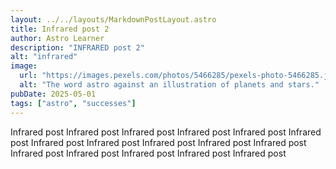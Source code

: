 ```yaml
---
layout: ../../layouts/MarkdownPostLayout.astro
title: Infrared post 2
author: Astro Learner
description: "INFRARED post 2"
alt: "infrared"
image:
  url: "https://images.pexels.com/photos/5466285/pexels-photo-5466285.jpeg?auto=compress&cs=tinysrgb&w=600&lazy=load"
  alt: "The word astro against an illustration of planets and stars."
pubDate: 2025-05-01
tags: ["astro", "successes"]
---
```


Infrared post Infrared post Infrared post Infrared post Infrared post Infrared post Infrared post Infrared post Infrared post Infrared post Infrared post Infrared post Infrared post Infrared post Infrared post Infrared post
